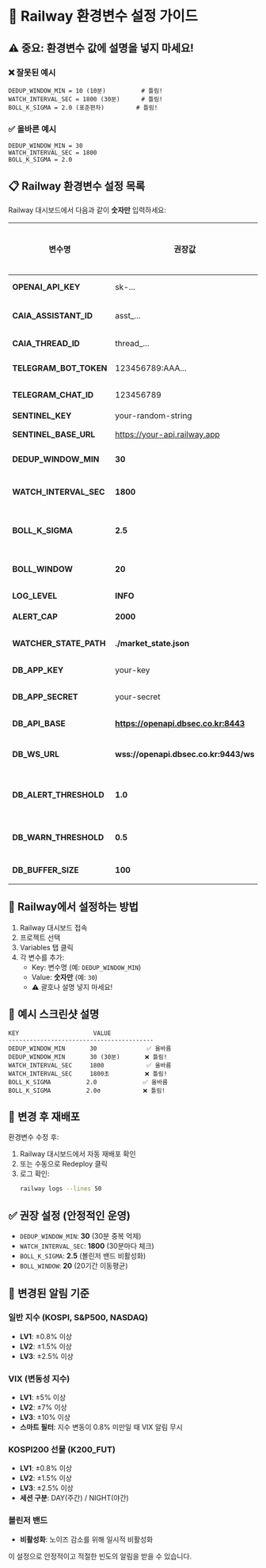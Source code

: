 # 🚨 Railway 환경변수 설정 가이드

## ⚠️ 중요: 환경변수 값에 설명을 넣지 마세요!

### ❌ 잘못된 예시
```
DEDUP_WINDOW_MIN = 10 (10분)          # 틀림!
WATCH_INTERVAL_SEC = 1800 (30분)      # 틀림!
BOLL_K_SIGMA = 2.0 (표준편차)         # 틀림!
```

### ✅ 올바른 예시
```
DEDUP_WINDOW_MIN = 30
WATCH_INTERVAL_SEC = 1800
BOLL_K_SIGMA = 2.0
```

## 📋 Railway 환경변수 설정 목록

Railway 대시보드에서 다음과 같이 **숫자만** 입력하세요:

| 변수명 | 권장값 | 설명 (Railway에 입력하지 마세요!) |
|--------|--------|-----------------------------------|
| **OPENAI_API_KEY** | sk-... | OpenAI API 키 |
| **CAIA_ASSISTANT_ID** | asst_... | Caia Assistant ID |
| **CAIA_THREAD_ID** | thread_... | Caia Thread ID |
| **TELEGRAM_BOT_TOKEN** | 123456789:AAA... | 텔레그램 봇 토큰 |
| **TELEGRAM_CHAT_ID** | 123456789 | 텔레그램 채팅 ID |
| **SENTINEL_KEY** | your-random-string | API 보안 키 |
| **SENTINEL_BASE_URL** | https://your-api.railway.app | Sentinel API URL |
| **DEDUP_WINDOW_MIN** | **30** | 중복 알림 억제 시간(분) |
| **WATCH_INTERVAL_SEC** | **1800** | 시장 감시 주기(초) = 30분 |
| **BOLL_K_SIGMA** | **2.5** | 볼린저 밴드 표준편차 (비활성화 상태) |
| **BOLL_WINDOW** | **20** | 볼린저 밴드 이동평균 기간 |
| **LOG_LEVEL** | **INFO** | 로그 레벨 |
| **ALERT_CAP** | **2000** | 알림 버퍼 크기 |
| **WATCHER_STATE_PATH** | **./market_state.json** | 상태 파일 경로 |
| **DB_APP_KEY** | your-key | DB증권 API 앱 키 |
| **DB_APP_SECRET** | your-secret | DB증권 API 앱 시크릿 |
| **DB_API_BASE** | **https://openapi.dbsec.co.kr:8443** | DB증권 API 베이스 URL |
| **DB_WS_URL** | **wss://openapi.dbsec.co.kr:9443/ws** | DB증권 WebSocket URL |
| **DB_ALERT_THRESHOLD** | **1.0** | K200 선물 CRITICAL 알림 기준(%) |
| **DB_WARN_THRESHOLD** | **0.5** | K200 선물 WARN 알림 기준(%) |
| **DB_BUFFER_SIZE** | **100** | 실시간 데이터 버퍼 크기 |

## 🔧 Railway에서 설정하는 방법

1. Railway 대시보드 접속
2. 프로젝트 선택
3. Variables 탭 클릭
4. 각 변수를 추가:
   - Key: 변수명 (예: `DEDUP_WINDOW_MIN`)
   - Value: **숫자만** (예: `30`)
   - ⚠️ 괄호나 설명 넣지 마세요!

## 📝 예시 스크린샷 설명

```
KEY                     VALUE
-----------------------------------------
DEDUP_WINDOW_MIN       30              ✅ 올바름
DEDUP_WINDOW_MIN       30 (30분)       ❌ 틀림!
WATCH_INTERVAL_SEC     1800            ✅ 올바름  
WATCH_INTERVAL_SEC     1800초          ❌ 틀림!
BOLL_K_SIGMA          2.0             ✅ 올바름
BOLL_K_SIGMA          2.0σ            ❌ 틀림!
```

## 🚀 변경 후 재배포

환경변수 수정 후:
1. Railway 대시보드에서 자동 재배포 확인
2. 또는 수동으로 Redeploy 클릭
3. 로그 확인:
   ```bash
   railway logs --lines 50
   ```

## ✅ 권장 설정 (안정적인 운영)

- `DEDUP_WINDOW_MIN`: **30** (30분 중복 억제)
- `WATCH_INTERVAL_SEC`: **1800** (30분마다 체크)
- `BOLL_K_SIGMA`: **2.5** (볼린저 밴드 비활성화)
- `BOLL_WINDOW`: **20** (20기간 이동평균)

## 📢 변경된 알림 기준

### 일반 지수 (KOSPI, S&P500, NASDAQ)
- **LV1**: ±0.8% 이상
- **LV2**: ±1.5% 이상
- **LV3**: ±2.5% 이상

### VIX (변동성 지수)
- **LV1**: ±5% 이상
- **LV2**: ±7% 이상
- **LV3**: ±10% 이상
- **스마트 필터**: 지수 변동이 0.8% 미만일 때 VIX 알림 무시

### KOSPI200 선물 (K200_FUT)
- **LV1**: ±0.8% 이상
- **LV2**: ±1.5% 이상  
- **LV3**: ±2.5% 이상
- **세션 구분**: DAY(주간) / NIGHT(야간)

### 볼린저 밴드
- **비활성화**: 노이즈 감소를 위해 일시적 비활성화

이 설정으로 안정적이고 적절한 빈도의 알림을 받을 수 있습니다.